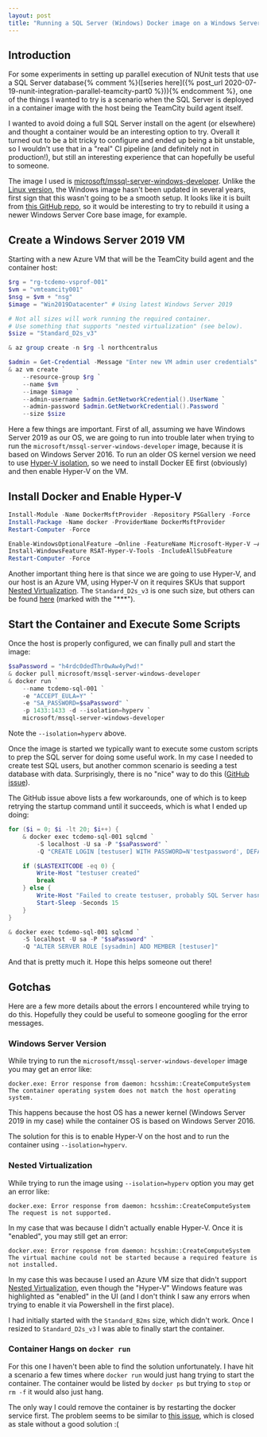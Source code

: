 ```yaml
---
layout: post
title: "Running a SQL Server (Windows) Docker image on a Windows Server 2019 host in Azure"
---
```


## Introduction

For some experiments in setting up parallel execution of NUnit tests that use a SQL Server database{% comment %}([series here]({% post_url 2020-07-19-nunit-integration-parallel-teamcity-part0 %})){% endcomment %},
one of the things I wanted to try is a scenario when the SQL Server is deployed in a container image with the host being the TeamCity build agent itself.

I wanted to avoid doing a full SQL Server install on the agent (or elsewhere) and thought a container would be an interesting option to try. Overall it turned out to be a bit
tricky to configure and ended up being a bit unstable, so I wouldn't use that in a "real" CI pipeline (and definitely not in production!), but still an interesting experience
that can hopefully be useful to someone.

The image I used is [microsoft/mssql-server-windows-developer](https://hub.docker.com/r/microsoft/mssql-server-windows-developer/).
Unlike the [Linux version](https://hub.docker.com/_/microsoft-mssql-server), the Windows image hasn't been updated in several years, first sign that this
wasn't going to be a smooth setup. It looks like it is built from [this GitHub repo](https://github.com/microsoft/mssql-docker/tree/master/windows),
so it would be interesting to try to rebuild it using a newer Windows Server Core base image, for example.

## Create a Windows Server 2019 VM
Starting with a new Azure VM that will be the TeamCity build agent and the container host:
```powershell
$rg = "rg-tcdemo-vsprof-001"
$vm = "vmteamcity001"
$nsg = $vm + "nsg"
$image = "Win2019Datacenter" # Using latest Windows Server 2019

# Not all sizes will work running the required container.
# Use something that supports "nested virtualization" (see below).
$size = "Standard_D2s_v3" 

& az group create -n $rg -l northcentralus

$admin = Get-Credential -Message "Enter new VM admin user credentials"
& az vm create `
    --resource-group $rg `
    --name $vm `
    --image $image `
    --admin-username $admin.GetNetworkCredential().UserName `
    --admin-password $admin.GetNetworkCredential().Password `
    --size $size
```

Here a few things are important. First of all, assuming we have Windows Server 2019 as our OS,
we are going to run into trouble later when trying to run the `microsoft/mssql-server-windows-developer` image, because it is based on
Windows Server 2016. To run an older OS kernel version we need to use [Hyper-V isolation](https://docs.microsoft.com/en-us/virtualization/windowscontainers/manage-containers/hyperv-container),
so we need to install Docker EE first (obviously) and then enable Hyper-V on the VM.

## Install Docker and Enable Hyper-V
```powershell
Install-Module -Name DockerMsftProvider -Repository PSGallery -Force
Install-Package -Name docker -ProviderName DockerMsftProvider
Restart-Computer -Force

Enable-WindowsOptionalFeature –Online -FeatureName Microsoft-Hyper-V –All -NoRestart
Install-WindowsFeature RSAT-Hyper-V-Tools -IncludeAllSubFeature
Restart-Computer -Force
```

Another important thing here is that since we are going to use Hyper-V, and our host is an Azure VM, using Hyper-V on it requires SKUs
that support [Nested Virtualization](https://docs.microsoft.com/en-us/azure/virtual-machines/windows/nested-virtualization). The `Standard_D2s_v3` is
one such size, but others can be found [here](https://docs.microsoft.com/en-us/azure/virtual-machines/acu) (marked with the "***").

## Start the Container and Execute Some Scripts
Once the host is properly configured, we can finally pull and start the image:
```powershell
$saPassword = "h4rdc0dedThr0wAw4yPwd!"
& docker pull microsoft/mssql-server-windows-developer
& docker run `
    --name tcdemo-sql-001 `
    -e "ACCEPT_EULA=Y" `
    -e "SA_PASSWORD=$saPassword" `
    -p 1433:1433 -d --isolation=hyperv `
    microsoft/mssql-server-windows-developer
```

Note the `--isolation=hyperv` above.

Once the image is started we typically want to execute some custom scripts to prep the SQL server for doing some useful work.
In my case I needed to create test SQL users, but another common scenario is seeding a test database with data. Surprisingly,
there is no "nice" way to do this ([GitHub issue](https://github.com/microsoft/mssql-docker/issues/11)).

The GitHub issue above lists a few workarounds, one of which is to keep retrying the startup command until it succeeds, which
is what I ended up doing:

```powershell
for ($i = 0; $i -lt 20; $i++) {
    & docker exec tcdemo-sql-001 sqlcmd `
        -S localhost -U sa -P "$saPassword" `
        -Q "CREATE LOGIN [testuser] WITH PASSWORD=N'testpassword', DEFAULT_DATABASE=[master], CHECK_EXPIRATION=OFF, CHECK_POLICY=OFF"

    if ($LASTEXITCODE -eq 0) {
        Write-Host "testuser created"
        break
    } else {
        Write-Host "Failed to create testuser, probably SQL Server hasn't started yet. Will retry in 15 seconds. Attempt $i/20"
        Start-Sleep -Seconds 15
    }
}

& docker exec tcdemo-sql-001 sqlcmd `
    -S localhost -U sa -P "$saPassword" `
    -Q "ALTER SERVER ROLE [sysadmin] ADD MEMBER [testuser]"
```

And that is pretty much it. Hope this helps someone out there!

## Gotchas
Here are a few more details about the errors I encountered while trying to do this. Hopefully they could be useful
to someone googling for the error messages.

### Windows Server Version
While trying to run the `microsoft/mssql-server-windows-developer` image you may get an error like:

```
docker.exe: Error response from daemon: hcsshim::CreateComputeSystem
The container operating system does not match the host operating system.
```

This happens because the host OS has a newer kernel (Windows Server 2019 in my case) while the container
OS is based on Windows Server 2016.

The solution for this is to enable Hyper-V on the host and to run the container using `--isolation=hyperv`.

### Nested Virtualization
While trying to run the image using `--isolation=hyperv` option you may get an error like:
```
docker.exe: Error response from daemon: hcsshim::CreateComputeSystem
The request is not supported.
```

In my case that was because I didn't actually enable Hyper-V. Once it is "enabled", you may still get an error:

```
docker.exe: Error response from daemon: hcsshim::CreateComputeSystem 
The virtual machine could not be started because a required feature is not installed.
```

In my case this was because I used an Azure VM size that didn't support [Nested Virtualization](https://docs.microsoft.com/en-us/azure/virtual-machines/windows/nested-virtualization),
even though the "Hyper-V" Windows feature was highlighted as "enabled" in the UI (and I don't think I saw any errors when trying to enable it via Powershell in the first place).

I had initially started with the `Standard_B2ms` size, which didn't work. Once I resized to `Standard_D2s_v3` I was able to finally start the container.

### Container Hangs on `docker run`
For this one I haven't been able to find the solution unfortunately. I have hit a scenario a few times where `docker run` would just hang trying to start the container.
The container would be listed by `docker ps` but trying to `stop` or `rm -f` it would also just hang.

The only way I could remove the container is by restarting the docker service first. The problem seems to be similar to [this issue](https://github.com/docker/for-win/issues/4554),
which is closed as stale without a good solution :(
